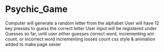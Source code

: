 # Psychic_Game
Computer will generate a random letter from the alphabet
User will have 12 key presses to guess the correct letter
User input will be registered under Guesses so far, until user either guesses correct word, incrementing win count, or incorrect word incrementing losses count
css style & animation added to make page sexier